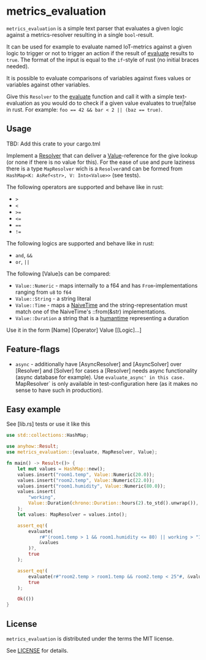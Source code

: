 # metrics_evaluation
`metrics_evaluation` is a simple text parser that evaluates a given logic against a metrics-resolver resulting in a single `bool`-result.

It can be used for example to evaluate named IoT-metrics against a given logic to trigger or not to trigger an action if the result of [evaluate](src/lib.rs) results to `true`. The format of the input is equal to the `if`-style of rust (no initial braces needed).

It is possible to evaluate comparisons of variables against fixes values or variables against other variables.

Give this `Resolver` to the [evaluate](src/lib.rs) function and call it with a simple text-evaluation as you would do to check if a given value evaluates to true|false in rust. For example: `foo == 42 && bar < 2 || (baz == true)`.

## Usage
TBD: Add this crate to your cargo.tml

Implement a [Resolver](src/resolver.rs) that can deliver a [Value](src/value.rs)-reference for the give lookup (or none if there is no value for this). For the ease of use and pure laziness there is a type `MapResolver` wich is a `Resolver`and can be formed from `HashMap<K: AsRef<str>, V: Into<Value>>` (see tests).

The following operators are supported and behave like in rust:
* `>`
* `<`
* `>=`
* `<=`
* `==`
* `!=`

The following logics are supported and behave like in rust:
* `and`, `&&`
* `or`, `||`

The following [Value]s can be compared:
* `Value::Numeric` - maps internally to a f64 and has `From`-implementations ranging from `u8` to `f64`
* `Value::String` - a string literal
* `Value::Time` - maps a [NaiveTime](https://docs.rs/chrono/latest/chrono/naive/struct.NaiveTime.html) and the string-representation must match one of the NaiveTime's ::from(&str) implementations.
* `Value::Duration` a string that is a [humantime](https://docs.rs/humantime/latest/humantime/) representing a duration

Use it in the form [Name] [Operator] Value [[Logic]...]

## Feature-flags
* `async` - additionally have [AsyncResolver] and [AsyncSolver] over [Resolver] and [Solver] for cases a [Resolver] needs async functionality (async database for example). Use `evaluate_async' in this case. `MapResolver` is only available in test-configuration here (as it makes no sense to have such in production).

## Easy example
See [lib.rs] tests or use it like this
```rust
use std::collections::HashMap;

use anyhow::Result;
use metrics_evaluation::{evaluate, MapResolver, Value};

fn main() -> Result<()> {
    let mut values = HashMap::new();
    values.insert("room1.temp", Value::Numeric(20.0));
    values.insert("room2.temp", Value::Numeric(22.0));
    values.insert("room1.humidity", Value::Numeric(80.0));
    values.insert(
        "working",
        Value::Duration(chrono::Duration::hours(2).to_std().unwrap()),
    );
    let values: MapResolver = values.into();

    assert_eq!(
        evaluate(
            r#"(room1.temp > 1 && room1.humidity <= 80) || working > "1h 5min""#,
            &values
        )?,
        true
    );

    assert_eq!(
        evaluate(r#"room2.temp > room1.temp && room2.temp < 25"#, &values)?,
        true
    );

    Ok(())
}
```

## License
`metrics_evaluation` is distributed under the terms the MIT license.

See [LICENSE](https://github.com/likebike/fasteval/blob/master/LICENSE) for details.


